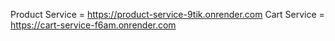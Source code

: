 Product Service = https://product-service-9tik.onrender.com
Cart Service = https://cart-service-f6am.onrender.com
